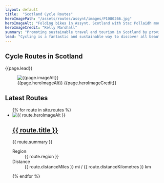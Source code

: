 ```yaml
---
layout: default
title:  "Scotland Cycle Routes"
heroImagePath: "/assets/routes/assynt/images/P1080266.jpg"
heroImageAlt: "Folding bikes in Assynt, Scotland with Stac Pollaidh mountain in the distance"
heroImageCredit: "Kelly Marshall"
summary: "Promoting sustainable travel and tourism in Scotland by providing inspiring scenic bicycle route information, with route stage details, GPS downloadable and printable routes and maps."
lead: "Cycling is a fantastic and sustainable way to discover all beauty that Scotland has to offer. You get to slow down and really enjoy the scenery and traveling by bike is environmentally friendly. Not only does it keep you fit and healthy, but it is cheaper than paying for fuel or to hire a car. Touring Scotland by bicycle causes less impact on Scotland's public infrastructure than travelling by car and it is easy to take your bike on the train. In short, one of the best ways to see Scotland is by bike because it is environmentally, socially and economically sustainable."
---
```

  <section class="text-light position-relative d-lg-flex">
      <div class="container py-5">
          <div class="row">
              <div class="col col-lg-5">
                  <h1 itemprop="name headline">Cycle Routes in Scotland</h1>
                  <p class="lead">{{page.lead}}</p>
              </div>
          </div>
      </div>
      <figure class="hero d-print-none">
          <img src="{{page.heroImagePath | prepend: site.baseurl | append: '?nf_resize=smartcrop&w=500'}}" alt="{{page.imageAlt}}" loading="lazy" width="auto"/>
          <figcaption class="sr-only">
              <span>{{page.heroImageAlt}}</span>
              <span>{{page.heroImageCredit}}</span>
          </figcaption>
      </figure>
  </section>
  <section class="text-light py-5">
    <div class="container">
  <h2>Latest Routes</h2>
   <ul class="list-unstyled card-columns mt-5">
    {% for route in site.routes %}
      <li class="card bg-dark text-light border border-secondary">
        <img src="{{route.heroImagePath | prepend: site.baseurl | append: '?nf_resize=smartcrop&w=500'}}" class="card-img-top" alt="{{ route.heroImageAlt }}" loading="lazy" width="auto" />
        <div class="card-body">
        <h2 class="card-title h5"><a class="stretched-link" href="{{ route.url }}">{{ route.title }}</a></h2>
        <p>{{ route.summary }}</p>
        </div>
        <div class="card-footer">
          <dl class="text-muted d-flex justify-content-between mb-0">
            <dt class="sr-only">Region</dt>
            <dd class="mb-0">{{ route.region }}</dd>
            <dt class="sr-only">Distance</dt>
            <dd class="mb-0">{{ route.distanceMiles }} mi / {{ route.distanceKilometres }} km</dd>
          </dl>
        </div>
      </li>
    {% endfor %}
  </ul>
  </div>
  </section>
